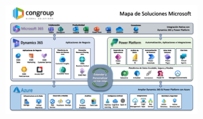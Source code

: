 ![Congroup - Mapa de Soluciones Microsoft](https://github.com/congroup-global/.github/blob/main/images/mapa-de-soluciones.png)